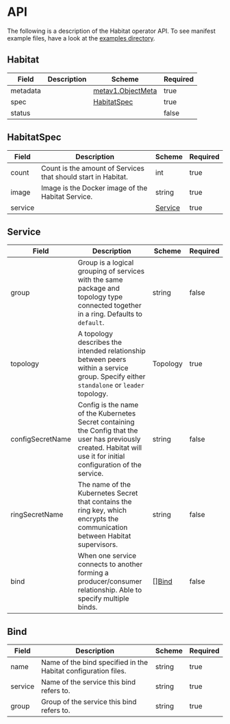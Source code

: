 # API

The following is a description of the Habitat operator API. To see manifest example files, have a look at the [examples directory](https://github.com/kinvolk/habitat-operator/tree/master/examples).

## Habitat

| Field | Description | Scheme | Required |
| ----- | ----------- | ------ | -------- |
| metadata |  | [metav1.ObjectMeta](https://kubernetes.io/docs/api-reference/v1.6/#objectmeta-v1-meta) | true |
| spec |  | [HabitatSpec](#habitatspec) | true |
| status |  |  | false |

## HabitatSpec

| Field | Description | Scheme | Required |
| ----- | ----------- | ------ | -------- |
| count | Count is the amount of Services that should start in Habitat. | int | true |
| image | Image is the Docker image of the Habitat Service. | string | true |
| service |  | [Service](#service) | true |

## Service

| Field | Description | Scheme | Required |
| ----- | ----------- | ------ | -------- |
| group | Group is a logical grouping of services with the same package and topology type connected together in a ring. Defaults to `default`. | string | false |
| topology | A topology describes the intended relationship between peers within a service group. Specify either `standalone` or `leader` topology.  | Topology | true |
| configSecretName | Config is the name of the Kubernetes Secret containing the Config that the user has previously created. Habitat will use it for initial configuration of the service. | string | false |
| ringSecretName | The name of the Kubernetes Secret that contains the ring key, which encrypts the communication between Habitat supervisors. | string | false |
| bind | When one service connects to another forming a producer/consumer relationship. Able to specify multiple binds. | [][Bind](#bind) | false |

## Bind

| Field | Description | Scheme | Required |
| ----- | ----------- | ------ | -------- |
| name | Name of the bind specified in the Habitat configuration files. | string | true |
| service | Name of the service this bind refers to. | string | true |
| group | Group of the service this bind refers to. | string | true |
